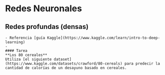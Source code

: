 # Redes Neuronales

## Redes profundas (densas)

    - Referencia [guía Kaggle](https://www.kaggle.com/learn/intro-to-deep-learning)
    - 
    #### Tarea
    **Los 80 cereales**
    Utiliza [el siguiente dataset](https://www.kaggle.com/datasets/crawford/80-cereals) para predecir la cantidad de calorías de un desayuno basado en cereales.